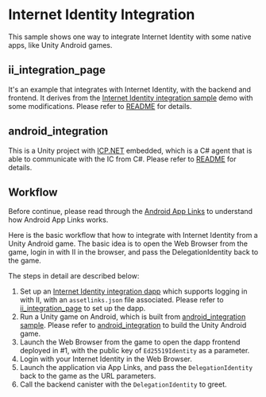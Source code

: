 # Internet Identity Integration
This sample shows one way to integrate Internet Identity with some native apps, like Unity Android games.

## ii_integration_page
It's an example that integrates with Internet Identity, with the backend and frontend. It derives from the [Internet Identity integration sample](https://github.com/dfinity/examples/tree/master/motoko/internet_identity_integration) demo with some modifications.
Please refer to [README](./ii_integration_page/README.md) for details.

## android_integration
This is a Unity project with [ICP.NET](https://github.com/BoomDAO/ICP.NET) embedded, which is a C# agent that is able to communicate with the IC from C#. Please refer to [README](./android_integration/README.md) for details. 

## Workflow
Before continue, please read through the [Android App Links](https://developer.android.com/studio/write/app-link-indexing) to understand how Android App Links works.

Here is the basic workflow that how to integrate with Internet Identity from a Unity Android game. The basic idea is to open the Web Browser from the game, login in with II in the browser, and pass the DelegationIdentity back to the game.

The steps in detail are described below:

1. Set up an [Internet Identity integration dapp](#ii_integration_page) which supports logging in with II, with an `assetlinks.json` file associated.
   Please refer to [ii_integration_page](./ii_integration_page/README.md) to set up the dapp.
2. Run a Unity game on Android, which is built from [android_integration sample](#android_integration).
   Please refer to [android_integration](./android_integration/README.md) to build the Unity Android game.
3. Launch the Web Browser from the game to open the dapp frontend deployed in #1, with the public key of `Ed25519Identity` as a parameter.
4. Login with your Internet Identity in the Web Browser.
5. Launch the application via App Links, and pass the `DelegationIdentity` back to the game as the URL parameters.
6. Call the backend canister with the `DelegationIdentity` to greet.

